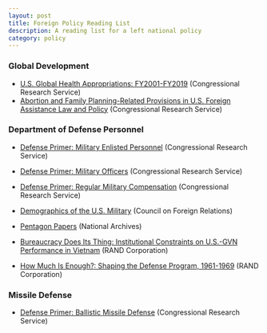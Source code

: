 ```yaml
---
layout: post
title: Foreign Policy Reading List
description: A reading list for a left national policy
category: policy
---
```


### Global Development

* [U.S. Global Health Appropriations: FY2001-FY2019](https://crsreports.congress.gov/product/pdf/R/R43115) (Congressional Research Service)
* [Abortion and Family Planning-Related Provisions in U.S. Foreign Assistance Law and Policy](https://crsreports.congress.gov/product/pdf/R/R41360) (Congressional Research Service)


### Department of Defense Personnel

* [Defense Primer: Military Enlisted Personnel](https://fas.org/sgp/crs/natsec/IF10684.pdf) (Congressional Research Service)
* [Defense Primer: Military Officers](https://fas.org/sgp/crs/natsec/IF10685.pdf) (Congressional Research Service)
* [Defense Primer: Regular Military Compensation](https://fas.org/sgp/crs/natsec/IF10532.pdf) (Congressional Research Service)
* [Demographics of the U.S. Military](https://www.cfr.org/article/demographics-us-military) (Council on Foreign Relations)

* [Pentagon Papers](https://www.archives.gov/research/pentagon-papers) (National Archives)
* [Bureaucracy Does Its Thing: Institutional Constraints on U.S.-GVN Performance in Vietnam](https://www.rand.org/pubs/reports/R967.html) (RAND Corporation)
* [How Much Is Enough?: Shaping the Defense Program, 1961-1969](https://www.rand.org/pubs/commercial_books/CB403.html) (RAND Corporation)

### Missile Defense

* [Defense Primer: Ballistic Missile Defense](https://fas.org/sgp/crs/natsec/IF10541.pdf) (Congressional Research Service)